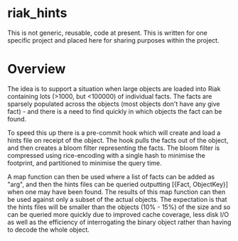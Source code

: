 # riak_hints

This is not generic, reusable, code at present.  This is written for one specific project and placed here for sharing purposes within the project.

# Overview

The idea is to support a situation when large objects are loaded into Riak containing lots (>1000, but <100000) of individual facts.  The facts are sparsely populated across the objects (most objects don't have any give fact) - and there is a need to find quickly in which objects the fact can be found.

To speed this up there is a pre-commit hook which will create and load a hints file on receipt of the object.  The hook pulls the facts out of the object, and then creates a bloom filter representing the facts.  The bloom filter is compressed using rice-encoding with a single hash to minimise the footprint, and partitioned to minimise the query time.

A map function can then be used where a list of facts can be added as "arg", and then the hints files can be queried outputting [{Fact, ObjectKey}] when one may have been found.  The results of this map function can then be used against only a subset of the actual objects.  The expectation is that the hints files will be smaller than the objects (10% - 15%) of the size and so can be queried more quickly due to improved cache coverage, less disk I/O as well as the efficiency of interrogating the binary object rather than having to decode the whole object.
